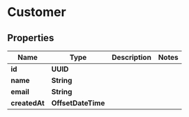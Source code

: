 

# Customer


## Properties

| Name | Type | Description | Notes |
|------------ | ------------- | ------------- | -------------|
|**id** | **UUID** |  |  |
|**name** | **String** |  |  |
|**email** | **String** |  |  |
|**createdAt** | **OffsetDateTime** |  |  |



